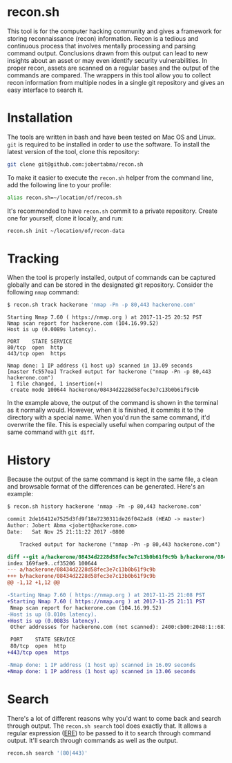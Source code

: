 # recon.sh
This tool is for the computer hacking community and gives a framework for storing reconnaissance (recon) information. Recon is a tedious and continuous process that involves mentally processing and parsing command output. Conclusions drawn from this output can lead to new insights about an asset or may even identify security vulnerabilities. In proper recon, assets are scanned on a regular bases and the output of the commands are compared. The wrappers in this tool allow you to collect recon information from multiple nodes in a single git repository and gives an easy interface to search it.

# Installation
The tools are written in bash and have been tested on Mac OS and Linux. `git` is required to be installed in order to use the software. To install the latest version of the tool, clone this repository:

```bash
git clone git@github.com:jobertabma/recon.sh
```

To make it easier to execute the `recon.sh` helper from the command line, add the following line to your profile:

```bash
alias recon.sh=~/location/of/recon.sh
```

It's recommended to have `recon.sh` commit to a private repository. Create one for yourself, clone it locally, and run:

```bash
recon.sh init ~/location/of/recon-data
```

# Tracking
When the tool is properly installed, output of commands can be captured globally and can be stored in the designated git repository. Consider the following `nmap` command:

```bash
$ recon.sh track hackerone 'nmap -Pn -p 80,443 hackerone.com'
```

```
Starting Nmap 7.60 ( https://nmap.org ) at 2017-11-25 20:52 PST
Nmap scan report for hackerone.com (104.16.99.52)
Host is up (0.0089s latency).

PORT    STATE SERVICE
80/tcp  open  http
443/tcp open  https

Nmap done: 1 IP address (1 host up) scanned in 13.09 seconds
[master fc557ea] Tracked output for hackerone ("nmap -Pn -p 80,443 hackerone.com")
 1 file changed, 1 insertion(+)
 create mode 100644 hackerone/08434d2228d58fec3e7c13b0b61f9c9b
```

In the example above, the output of the command is shown in the terminal as it normally would. However, when it is finished, it commits it to the directory with a special name. When you'd run the same command, it'd overwrite the file. This is especially useful when comparing output of the same command with `git diff`.

# History
Because the output of the same command is kept in the same file, a clean and browsable format of the differences can be generated. Here's an example:

```diff
$ recon.sh history hackerone 'nmap -Pn -p 80,443 hackerone.com'

commit 2de16412e7525d3fd9f18e7230311de26f042ad8 (HEAD -> master)
Author: Jobert Abma <jobert@hackerone.com>
Date:   Sat Nov 25 21:11:22 2017 -0800

    Tracked output for hackerone ("nmap -Pn -p 80,443 hackerone.com")

diff --git a/hackerone/08434d2228d58fec3e7c13b0b61f9c9b b/hackerone/08434d2228d58fec3e7c13b0b61f9c9b
index 169fae9..cf35206 100644
--- a/hackerone/08434d2228d58fec3e7c13b0b61f9c9b
+++ b/hackerone/08434d2228d58fec3e7c13b0b61f9c9b
@@ -1,12 +1,12 @@

-Starting Nmap 7.60 ( https://nmap.org ) at 2017-11-25 21:08 PST
+Starting Nmap 7.60 ( https://nmap.org ) at 2017-11-25 21:11 PST
 Nmap scan report for hackerone.com (104.16.99.52)
-Host is up (0.010s latency).
+Host is up (0.0083s latency).
 Other addresses for hackerone.com (not scanned): 2400:cb00:2048:1::6810:6334 2400:cb00:2048:1::6810:6434 104.16.100.52

 PORT    STATE SERVICE
 80/tcp  open  http
+443/tcp open  https

-Nmap done: 1 IP address (1 host up) scanned in 16.09 seconds
+Nmap done: 1 IP address (1 host up) scanned in 13.06 seconds
```

# Search
There's a lot of different reasons why you'd want to come back and search through output. The `recon.sh search` tool does exactly that. It allows a regular expression ([ERE](https://en.wikibooks.org/wiki/Regular_Expressions/POSIX-Extended_Regular_Expressions)) to be passed to it to search through command output. It'll search through commands as well as the output.

```bash
recon.sh search '(80|443)'
```

